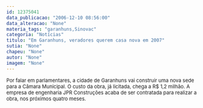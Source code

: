 ```yaml
---
id: 12375041
data_publicacao: "2006-12-10 08:56:00"
data_alteracao: "None"
materia_tags: "garanhuns,Sinovac"
categoria: "Notícias"
titulo: "Em Garanhuns, veradores querem casa nova em 2007"
sutia: "None"
chapeu: "None"
autor: "None"
imagem: "None"
---
```

<p><FONT size=2></p>
<p><P>Por falar em parlamentares, a cidade de Garanhuns vai construir uma nova sede para a Câmara Municipal. O custo da obra, já licitada, chega a R$ 1,2 milhão. A empresa de engenharia JPR Construções acaba de ser contratada para realizar a obra, nos próximos quatro meses. </P></FONT> </p>
